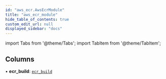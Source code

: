 ```yaml
---
id: "aws_ecr.AwsEcrModule"
title: "aws_ecr_module"
hide_table_of_contents: true
custom_edit_url: null
displayed_sidebar: "docs"
---
```


import Tabs from '@theme/Tabs';
import TabItem from '@theme/TabItem';

## Columns

• **ecr\_build**: [`ecr_build`](aws_ecr_rpcs_build.EcrBuildRpc.md)
